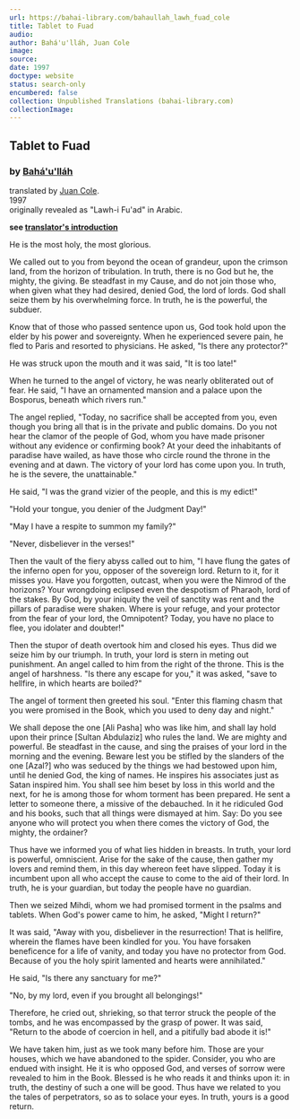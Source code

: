 ```yaml
---
url: https://bahai-library.com/bahaullah_lawh_fuad_cole
title: Tablet to Fuad
audio: 
author: Bahá'u'lláh, Juan Cole
image: 
source: 
date: 1997
doctype: website
status: search-only
encumbered: false
collection: Unpublished Translations (bahai-library.com)
collectionImage: 
---
```



## Tablet to Fuad

### by [Bahá'u'lláh](https://bahai-library.com/author/Bahá'u'lláh)

translated by [Juan Cole](https://bahai-library.com/author/Juan%20Cole).  
1997  
originally revealed as "Lawh-i Fu'ad" in Arabic.


**see [translator's introduction](https://bahai-library.com/cole_lawh_fuad_introduction)**

  
  
He is the most holy, the most glorious.

We called out to you from beyond the ocean of grandeur, upon the crimson land, from the horizon of tribulation. In truth, there is no God but he, the mighty, the giving. Be steadfast in my Cause, and do not join those who, when given what they had desired, denied God, the lord of lords. God shall seize them by his overwhelming force. In truth, he is the powerful, the subduer.

Know that of those who passed sentence upon us, God took hold upon the elder by his power and sovereignty. When he experienced severe pain, he fled to Paris and resorted to physicians. He asked, "Is there any protector?"

He was struck upon the mouth and it was said, "It is too late!"

When he turned to the angel of victory, he was nearly obliterated out of fear. He said, "I have an ornamented mansion and a palace upon the Bosporus, beneath which rivers run."

The angel replied, "Today, no sacrifice shall be accepted from you, even though you bring all that is in the private and public domains. Do you not hear the clamor of the people of God, whom you have made prisoner without any evidence or confirming book? At your deed the inhabitants of paradise have wailed, as have those who circle round the throne in the evening and at dawn. The victory of your lord has come upon you. In truth, he is the severe, the unattainable."

He said, "I was the grand vizier of the people, and this is my edict!"

"Hold your tongue, you denier of the Judgment Day!"

"May I have a respite to summon my family?"

"Never, disbeliever in the verses!"

Then the vault of the fiery abyss called out to him, "I have flung the gates of the inferno open for you, opposer of the sovereign lord. Return to it, for it misses you. Have you forgotten, outcast, when you were the Nimrod of the horizons? Your wrongdoing eclipsed even the despotism of Pharaoh, lord of the stakes. By God, by your iniquity the veil of sanctity was rent and the pillars of paradise were shaken. Where is your refuge, and your protector from the fear of your lord, the Omnipotent? Today, you have no place to flee, you idolater and doubter!"

Then the stupor of death overtook him and closed his eyes. Thus did we seize him by our triumph. In truth, your lord is stern in meting out punishment. An angel called to him from the right of the throne. This is the angel of harshness. "Is there any escape for you," it was asked, "save to hellfire, in which hearts are boiled?"

The angel of torment then greeted his soul. "Enter this flaming chasm that you were promised in the Book, which you used to deny day and night."

We shall depose the one \[Ali Pasha\] who was like him, and shall lay hold upon their prince \[Sultan Abdulaziz\] who rules the land. We are mighty and powerful. Be steadfast in the cause, and sing the praises of your lord in the morning and the evening. Beware lest you be stifled by the slanders of the one \[Azal?\] who was seduced by the things we had bestowed upon him, until he denied God, the king of names. He inspires his associates just as Satan inspired him. You shall see him beset by loss in this world and the next, for he is among those for whom torment has been prepared. He sent a letter to someone there, a missive of the debauched. In it he ridiculed God and his books, such that all things were dismayed at him. Say: Do you see anyone who will protect you when there comes the victory of God, the mighty, the ordainer?

Thus have we informed you of what lies hidden in breasts. In truth, your lord is powerful, omniscient. Arise for the sake of the cause, then gather my lovers and remind them, in this day whereon feet have slipped. Today it is incumbent upon all who accept the cause to come to the aid of their lord. In truth, he is your guardian, but today the people have no guardian.

Then we seized Mihdi, whom we had promised torment in the psalms and tablets. When God's power came to him, he asked, "Might I return?"

It was said, "Away with you, disbeliever in the resurrection! That is hellfire, wherein the flames have been kindled for you. You have forsaken beneficence for a life of vanity, and today you have no protector from God. Because of you the holy spirit lamented and hearts were annihilated."

He said, "Is there any sanctuary for me?"

"No, by my lord, even if you brought all belongings!"

Therefore, he cried out, shrieking, so that terror struck the people of the tombs, and he was encompassed by the grasp of power. It was said, "Return to the abode of coercion in hell, and a pitifully bad abode it is!"

We have taken him, just as we took many before him. Those are your houses, which we have abandoned to the spider. Consider, you who are endued with insight. He it is who opposed God, and verses of sorrow were revealed to him in the Book. Blessed is he who reads it and thinks upon it: in truth, the destiny of such a one will be good. Thus have we related to you the tales of perpetrators, so as to solace your eyes. In truth, yours is a good return.